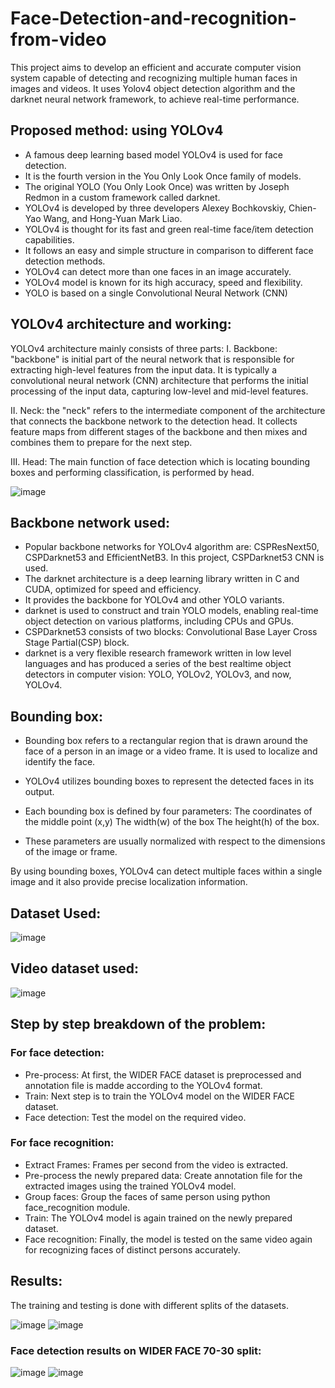 # Face-Detection-and-recognition-from-video
This project aims to develop an efficient and accurate computer vision system capable of detecting and recognizing multiple human faces in images and videos. It uses Yolov4 object detection algorithm and the darknet neural network framework, to achieve real-time performance. 

## Proposed method: using YOLOv4

* A famous deep learning based model YOLOv4 is used for face detection.
* It is the fourth version in the You Only Look Once family of models.
* The original YOLO (You Only Look Once) was written by Joseph Redmon in a custom framework called darknet.
* YOLOv4 is developed by three developers Alexey Bochkovskiy, Chien-Yao Wang, and Hong-Yuan Mark Liao.
* YOLOv4 is thought for its fast and green real-time face/item detection capabilities.
* It follows an easy and simple structure in comparison to different face detection methods.
* YOLOv4 can detect more than one faces in an image accurately.
* YOLOv4 model is known for its high accuracy, speed and flexibility. 
* YOLO is based on a single Convolutional Neural Network (CNN)

## YOLOv4 architecture and working:

YOLOv4 architecture mainly consists of three parts:
I. Backbone: "backbone" is initial part of the neural network that is responsible for extracting high-level features from the input data. It is typically a convolutional neural network (CNN) architecture that performs the initial processing of the input data, capturing low-level and mid-level features.

II. Neck: the "neck" refers to the intermediate component of the architecture that connects the backbone network to the detection head. It collects feature maps from different stages of the backbone and then mixes and combines them to prepare for the next step.

III. Head: The main function of face detection which is locating bounding boxes and performing classification, is performed by head.

![image](https://github.com/Kasturi1617/Face-Detection-and-recognition-from-video/assets/96917574/b9823f90-1da1-4b59-9093-f70cd33d24d9)

## Backbone network used:

* Popular backbone networks for YOLOv4 algorithm are: CSPResNext50, CSPDarknet53 and EfficientNetB3. In this project, CSPDarknet53 CNN is used.
* The darknet architecture is a deep learning library written in C and CUDA, optimized for speed and efficiency. 
* It provides the backbone for YOLOv4 and other YOLO variants.
* darknet is used to construct and train YOLO models, enabling real-time object detection on various platforms, including CPUs and GPUs.
* CSPDarknet53 consists of two blocks: 
  Convolutional Base Layer
  Cross Stage Partial(CSP) block.
* darknet is a very flexible research framework written in low level languages and has produced a series of the best realtime object detectors in computer vision: YOLO, YOLOv2, YOLOv3, and now, YOLOv4.

## Bounding box:

* Bounding box refers to a rectangular region that is drawn around the face of a person in an image or a video frame. It is used to localize and identify the face.
* YOLOv4 utilizes bounding boxes to represent the detected faces in its output. 

* Each bounding box is defined by four parameters:
  The coordinates of the middle point (x,y)
  The width(w) of the box
  The height(h) of the box.

* These parameters are usually normalized with respect to the dimensions of the image or frame.

By using bounding boxes, YOLOv4 can detect multiple faces within a single image and it also provide precise localization information.

## Dataset Used:

![image](https://github.com/Kasturi1617/Face-Detection-and-recognition-from-video/assets/96917574/78443b65-573b-41b9-bb0c-d47140595b8d)

## Video dataset used:

![image](https://github.com/Kasturi1617/Face-Detection-and-recognition-from-video/assets/96917574/c1cbc2a8-f729-4987-90b5-2153926e14dd)

## Step by step breakdown of the problem:

### For face detection:

* Pre-process: At first, the WIDER FACE dataset is preprocessed and annotation file is madde according to the YOLOv4 format. 
* Train: Next step is to train the YOLOv4 model on the WIDER FACE dataset.
* Face detection: Test the model on the required video.

### For face recognition:

* Extract Frames: Frames per second from the video is extracted.
* Pre-process the newly prepared data: Create annotation file for the extracted images using the trained YOLOv4 model.
* Group faces: Group the faces of same person using python face_recognition module. 
* Train: The YOLOv4 model is again trained on the newly prepared dataset.
* Face recognition: Finally, the model is tested on the same video again for recognizing faces of distinct persons accurately.

## Results:

The training and testing is done with different splits of the datasets.

![image](https://github.com/Kasturi1617/Face-Detection-and-recognition-from-video/assets/96917574/adff6da2-b6cf-4dff-b338-27a3a2a290ea)
![image](https://github.com/Kasturi1617/Face-Detection-and-recognition-from-video/assets/96917574/b4132268-d1cc-430f-a982-69f02380ade5)

### Face detection results on WIDER FACE 70-30 split:

![image](https://github.com/Kasturi1617/Face-Detection-and-recognition-from-video/assets/96917574/765aecfc-6681-4c74-b536-936fefd045bd)
![image](https://github.com/Kasturi1617/Face-Detection-and-recognition-from-video/assets/96917574/80389fef-6b52-4bbe-a9b7-2ef14a4a6770)


